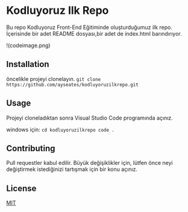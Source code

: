 # Kodluyoruz Ilk Repo

Bu repo Kodluyoruz Front-End Eğitiminde oluşturduğumuz ilk repo. İçerisinde bir adet README dosyası,bir adet de index.html barındırıyor.

!(codeimage.png)

## Installation

öncelikle projeyi clonelayın.
`git clone https://github.com/ayseates/kodluyoruzilkrepo.git`

## Usage

Projeyi cloneladıktan sonra Visual Studio Code programında açınız.

windows için:
`cd kodluyoruzilkrepo
code .`

## Contributing

Pull requestler kabul edilir. Büyük değişiklikler için, lütfen önce neyi değiştirmek istediğinizi tartışmak için bir konu açınız.

## License

[MIT](https://choosealicense.com/licenses/mit/)

